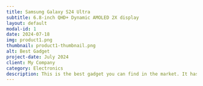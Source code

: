 ```yaml
---
title: Samsung Galaxy S24 Ultra
subtitle: 6.8-inch QHD+ Dynamic AMOLED 2X display
layout: default
modal-id: 1
date: 2024-07-18
img: product1.png
thumbnail: product1-thumbnail.png
alt: Best Gadget
project-date: July 2024
client: My Company
category: Electronics
description: This is the best gadget you can find in the market. It has cutting-edge technology and features that make it a must-have.
---
```

